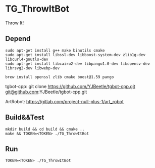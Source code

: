 # TG_ThrowItBot

Throw It!

## Depend

```
sudo apt-get install g++ make binutils cmake
sudo apt-get install libssl-dev libboost-system-dev zlib1g-dev libcurl4-gnutls-dev
sudo apt-get install libcairo2-dev libpango1.0-dev libopencv-dev librsvg2-dev libwebp-dev
```

```
brew install openssl zlib cmake boost@1.59 pango
```

tgbot-cpp:
git clone https://github.com/YJBeetle/tgbot-cpp.git
git@github.com:YJBeetle/tgbot-cpp.git

ArtRobot: 
https://gitlab.com/project-null-plus-1/art_robot

## Build&&Test

    mkdir build && cd build && cmake ..
    make && TOKEN=<TOKEN> ./TG_ThrowItBot

## Run

    TOKEN=<TOKEN> ./TG_ThrowItBot